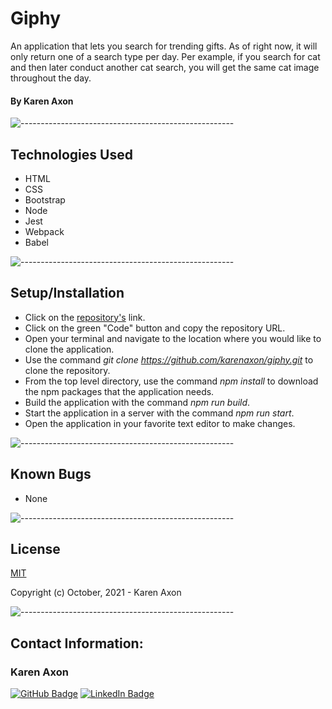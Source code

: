 # Giphy
An application that lets you search for trending gifts. As of right now, it will only return one of a search type per day. Per example, if you search for cat and then later conduct another cat search, you will get the same cat image throughout the day. 

#### By Karen Axon
  
![-----------------------------------------------------](https://raw.githubusercontent.com/andreasbm/readme/master/assets/lines/aqua.png)

## Technologies Used
* HTML
* CSS
* Bootstrap
* Node
* Jest
* Webpack
* Babel

![-----------------------------------------------------](https://raw.githubusercontent.com/andreasbm/readme/master/assets/lines/aqua.png)

## Setup/Installation 
* Click on the [repository's](https://github.com/karenaxon/giphy.git) link.
* Click on the green "Code" button and copy the repository URL.
* Open your terminal and navigate to the location where you would like to clone the application.
* Use the command _git clone https://github.com/karenaxon/giphy.git_ to clone the repository.
* From the top level directory, use the command _npm install_ to download the npm packages that the application needs.
* Build the application with the command _npm run build_.		
* Start the application in a server with the command _npm run start_.	
* Open the application in your favorite text editor to make changes.

![-----------------------------------------------------](https://raw.githubusercontent.com/andreasbm/readme/master/assets/lines/aqua.png)

## Known Bugs
* None

![-----------------------------------------------------](https://raw.githubusercontent.com/andreasbm/readme/master/assets/lines/aqua.png)

## License

[MIT](https://choosealicense.com/licenses/mit/)

Copyright (c) October, 2021 - Karen Axon

![-----------------------------------------------------](https://raw.githubusercontent.com/andreasbm/readme/master/assets/lines/aqua.png)


## Contact Information:

<h3>Karen Axon</h3>

[![GitHub Badge](https://img.shields.io/badge/GitHub-100000?style=for-the-badge&logo=github&logoColor=white)](https://github.com/karenaxon)
[![LinkedIn Badge](https://img.shields.io/badge/LinkedIn-0077B5?style=for-the-badge&logo=linkedin&logoColor=white)](https://www.linkedin.com/in/kaxon)
